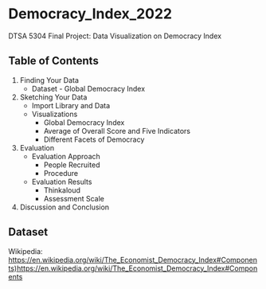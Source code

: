 # Democracy_Index_2022

DTSA 5304 Final Project: Data Visualization on Democracy Index

## Table of Contents
1. Finding Your Data
   - Dataset - Global Democracy Index
2. Sketching Your Data
   - Import Library and Data
   - Visualizations
     - Global Democracy Index
     - Average of Overall Score and Five Indicators
     - Different Facets of Democracy
3. Evaluation
   - Evaluation Approach
     - People Recruited
     - Procedure
   - Evaluation Results
     - Thinkaloud
     - Assessment Scale
4. Discussion and Conclusion

## Dataset
Wikipedia: <https://en.wikipedia.org/wiki/The_Economist_Democracy_Index#Components)https://en.wikipedia.org/wiki/The_Economist_Democracy_Index#Components>
